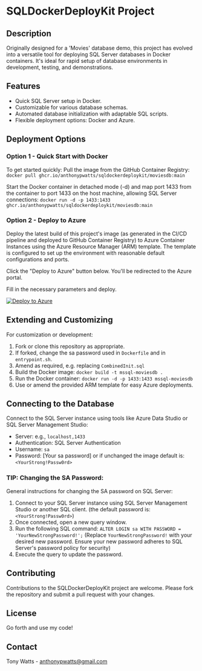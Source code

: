 # SQLDockerDeployKit Project

## Description
Originally designed for a 'Movies' database demo, this project has evolved into a versatile tool for deploying SQL Server databases in Docker containers. It's ideal for rapid setup of database environments in development, testing, and demonstrations.

## Features
- Quick SQL Server setup in Docker.
- Customizable for various database schemas.
- Automated database initialization with adaptable SQL scripts.
- Flexible deployment options: Docker and Azure.

## Deployment Options
### Option 1 - Quick Start with Docker
To get started quickly:
Pull the image from the GitHub Container Registry:
`docker pull ghcr.io/anthonypwatts/sqldockerdeploykit/moviesdb:main`

Start the Docker container in detached mode (-d) and map port 1433 from the container to port 1433 on the host machine, allowing SQL Server connections:
`docker run -d -p 1433:1433 ghcr.io/anthonypwatts/sqldockerdeploykit/moviesdb:main`


### Option 2 - Deploy to Azure
Deploy the latest build of this project's image (as generated in the CI/CD pipeline and deployed to GitHub Container Registry) to Azure Container Instances using the Azure Resource Manager (ARM) template. The template is configured to set up the environment with reasonable default configurations and ports.

Click the "Deploy to Azure" button below. You'll be redirected to the Azure portal.

Fill in the necessary parameters and deploy.

[![Deploy to Azure](https://aka.ms/deploytoazurebutton)](https://portal.azure.com/#create/Microsoft.Template/uri/https%3A%2F%2Fraw.githubusercontent.com%2FAnthonyPWatts%2FSQLDockerDeployKit%2Fmain%2Fazure-resource-manager-template.json)

## Extending and Customizing
For customization or development:
1. Fork or clone this repository as appropriate.
2. If forked, change the sa password used in `Dockerfile` and in `entrypoint.sh`.
3. Amend as required, e.g. replacing `CombinedInit.sql`
4. Build the Docker image: `docker build -t mssql-moviesdb .`
5. Run the Docker container: `docker run -d -p 1433:1433 mssql-moviesdb`
6. Use or amend the provided ARM template for easy Azure deployments.

## Connecting to the Database
Connect to the SQL Server instance using tools like Azure Data Studio or SQL Server Management Studio:
- Server: e.g., `localhost,1433`
- Authentication: SQL Server Authentication
- Username: `sa`
- Password: [Your sa password] or if unchanged the image default is: `<YourStrong!Passw0rd>`


### TIP: Changing the SA Password:
General instructions for changing the SA password on SQL Server:
1. Connect to your SQL Server instance using SQL Server Management Studio or another SQL client. (the default password is: `<YourStrong!Passw0rd>`)
2. Once connected, open a new query window.
3. Run the following SQL command:
    `ALTER LOGIN sa WITH PASSWORD = 'YourNewStrongPassword!';`
    (Replace `YourNewStrongPassword!` with your desired new password. Ensure your new password adheres to SQL Server's password policy for security)
4. Execute the query to update the password.


## Contributing
Contributions to the SQLDockerDeployKit project are welcome. Please fork the repository and submit a pull request with your changes.

## License
Go forth and use my code!

## Contact
Tony Watts - anthonypwatts@gmail.com
